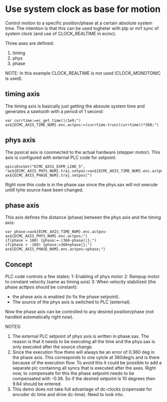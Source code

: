 # Use system clock as base for motion

Control motion to a specific position/phase at a certain absolute system time. The intention is that this can be used togheter with ptp or mrf sync of system clock (and use of CLOCK_REALTIME in ecmc).

Three axes are defined:
1. timing
2. phys
3. phase

NOTE: In this example CLOCK_REALTIME is not used (CLOCK_MONOTONIC is used).

## timing axis
The timing axis is basically just getting the absoute system time and generates a sawtooth with a period of 1 second:

```
var currtime:=ec_get_time()/1e9;")
ax${ECMC_AXIS_TIME_NUM}.enc.actpos:=(currtime-trunc(currtime))*360;")
```

## phys axis

The pysical asix is coonnected to the actual hardware (stepper motor). 
This axis is configured with external PLC code for setpoint:
```
epicsEnvSet("ECMC_AXIS_EXPR_LINE_5",           "ax${ECMC_AXIS_PHYS_NUM}.traj.setpos:=ax${ECMC_AXIS_TIME_NUM}.enc.actpos-ax${ECMC_AXIS_PHASE_NUM}.traj.setpos|")
```
Right now this code is in the phase.sax since the phys.sax will not execute untill tyhe source have been changed.

## phase axis

This axis defines the distance (phase) between the phys axis and the timing axis:

```
var phase:=ax${ECMC_AXIS_TIME_NUM}.enc.actpos-ax${ECMC_AXIS_PHYS_NUM}.enc.actpos;")
if(phase > 180) {phase:=-(360-phase)|};")
if(phase < -180) {phase:=360+phase|};")
ax${ECMC_AXIS_PHASE_NUM}.enc.actpos:=phase;")
```

## Concept

PLC code controls a few states:
1: Enabling of phys motor
2: Rampup motor to constant velocity (same as timing axis)
3: When velocity stabilized (the phase acttpos should be constant):
- the phase axis is enabled (to fix the phase setpoint).
- The source of the phys axis is switched to PLC (external).

Now the phase axis can be controlled to any desired position/phase (not handled automatically right now).


NOTES:
1. The external PLC setpoint of phys axis is written in phase.sax. The reason is that it needs to be executing all the time and the phys.sax is only executed after the source change.
2. Since the execution flow there will always be an error of 0.360 deg in the phase axis. This corresponds to one cylcle at 360deg/s and is there because of the execution flow. To avoid this it could be possible to add a separate plc containing all syncs that is executed after the axes. Right now, to compensate for this the phase setpoint needs to be compensated with -0.36. So if the desired setpoint is 10 degrees then 9.64 should be entered.
3. This demo does not take full advantage of dc-clocks (copensate for encoder dc time and drive dc-time). Need to look into.

